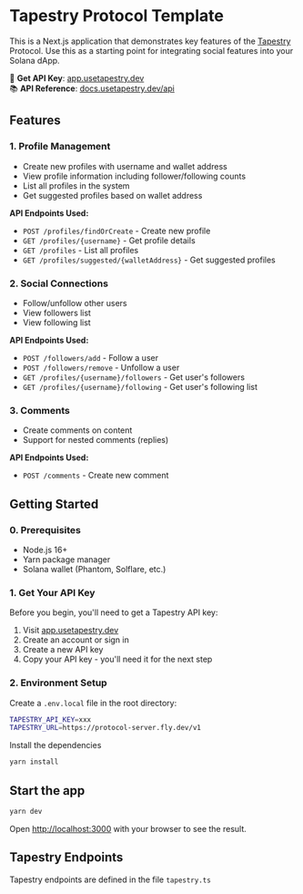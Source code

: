 # Tapestry Protocol Template

This is a Next.js application that demonstrates key features of the [Tapestry](https://www.usetapestry.dev/) Protocol. Use this as a starting point for integrating social features into your Solana dApp.

🔑 **Get API Key**: [app.usetapestry.dev](https://app.usetapestry.dev)  
📚 **API Reference**: [docs.usetapestry.dev/api](https://docs.usetapestry.dev/api)

## Features

### 1. Profile Management
- Create new profiles with username and wallet address
- View profile information including follower/following counts
- List all profiles in the system
- Get suggested profiles based on wallet address

**API Endpoints Used:**
- `POST /profiles/findOrCreate` - Create new profile
- `GET /profiles/{username}` - Get profile details
- `GET /profiles` - List all profiles
- `GET /profiles/suggested/{walletAddress}` - Get suggested profiles

### 2. Social Connections
- Follow/unfollow other users
- View followers list
- View following list

**API Endpoints Used:**
- `POST /followers/add` - Follow a user
- `POST /followers/remove` - Unfollow a user
- `GET /profiles/{username}/followers` - Get user's followers
- `GET /profiles/{username}/following` - Get user's following list

### 3. Comments
- Create comments on content
- Support for nested comments (replies)

**API Endpoints Used:**
- `POST /comments` - Create new comment

## Getting Started

### 0. Prerequisites
- Node.js 16+
- Yarn package manager
- Solana wallet (Phantom, Solflare, etc.)

### 1. Get Your API Key
Before you begin, you'll need to get a Tapestry API key:
1. Visit [app.usetapestry.dev](https://app.usetapestry.dev)
2. Create an account or sign in
3. Create a new API key
4. Copy your API key - you'll need it for the next step

### 2. Environment Setup

Create a `.env.local` file in the root directory: 

```bash
TAPESTRY_API_KEY=xxx
TAPESTRY_URL=https://protocol-server.fly.dev/v1
```

Install the dependencies

```bash
yarn install

```

## Start the app

```bash
yarn dev

```

Open [http://localhost:3000](http://localhost:3000) with your browser to see the result.

## Tapestry Endpoints

Tapestry endpoints are defined in the file `tapestry.ts`
